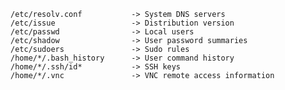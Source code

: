     /etc/resolv.conf           -> System DNS servers
    /etc/issue                 -> Distribution version
    /etc/passwd                -> Local users
    /etc/shadow                -> User password summaries
    /etc/sudoers               -> Sudo rules
    /home/*/.bash_history      -> User command history
    /home/*/.ssh/id*           -> SSH keys
    /home/*/.vnc               -> VNC remote access information